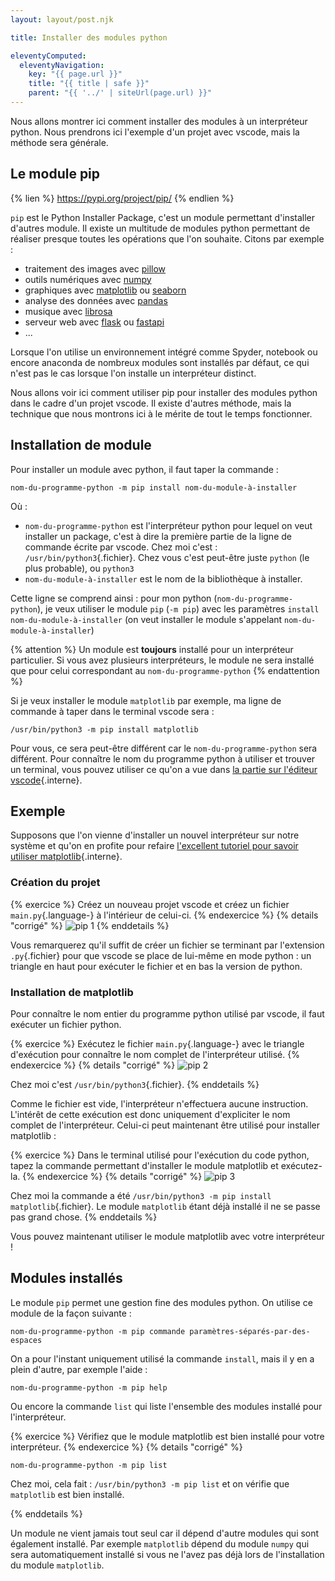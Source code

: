 ```yaml
---
layout: layout/post.njk

title: Installer des modules python

eleventyComputed:
  eleventyNavigation:
    key: "{{ page.url }}"
    title: "{{ title | safe }}"
    parent: "{{ '../' | siteUrl(page.url) }}"
---
```


Nous allons montrer ici comment installer des modules à un interpréteur python. Nous prendrons ici l'exemple d'un projet avec vscode, mais la méthode sera générale.

## Le module pip

{% lien %}
<https://pypi.org/project/pip/>
{% endlien %}

`pip` est le Python Installer Package, c'est un module permettant d'installer d'autres module. Il existe un multitude de modules python permettant de réaliser presque toutes les opérations que l'on souhaite. Citons par exemple :

- traitement des images avec [pillow](https://pillow.readthedocs.io/en/stable/)
- outils numériques avec [numpy](https://numpy.org/)
- graphiques avec [matplotlib](https://matplotlib.org/) ou [seaborn](https://seaborn.pydata.org/)
- analyse des données avec [pandas](https://pandas.pydata.org/)
- musique avec [librosa](https://librosa.org/doc/latest/index.html)
- serveur web avec [flask](https://flask.palletsprojects.com/en/stable/) ou [fastapi](https://fastapi.tiangolo.com/)
- ...

Lorsque l'on utilise un environnement intégré comme Spyder, notebook ou encore anaconda de nombreux modules sont installés par défaut, ce qui n'est pas le cas lorsque l'on installe un interpréteur distinct.

Nous allons voir ici comment utiliser pip pour installer des modules python dans le cadre d'un projet vscode. Il existe d'autres méthode, mais la technique que nous montrons ici à le mérite de tout le temps fonctionner.

## Installation de module

Pour installer un module avec python, il faut taper la commande :

```shell
nom-du-programme-python -m pip install nom-du-module-à-installer
```

Où :

- `nom-du-programme-python` est l'interpréteur python pour lequel on veut installer un package, c'est à dire la première partie de la ligne de commande écrite par vscode. Chez moi c'est : `/usr/bin/python3`{.fichier}. Chez vous c'est peut-être juste `python` (le plus probable), ou `python3`
- `nom-du-module-à-installer` est le nom de la bibliothèque à installer.

Cette ligne se comprend ainsi : pour mon python (`nom-du-programme-python`), je veux utiliser le module `pip` (`-m pip`) avec les paramètres `install nom-du-module-à-installer` (on veut installer le module s'appelant `nom-du-module-à-installer`)

{% attention %}
Un module est **toujours** installé pour un interpréteur particulier. Si vous avez plusieurs interpréteurs, le module ne sera installé que pour celui correspondant au `nom-du-programme-python`
{% endattention %}

Si je veux installer le module `matplotlib` par exemple, ma ligne de commande à taper dans le terminal vscode sera :

```shell
/usr/bin/python3 -m pip install matplotlib
```

Pour vous, ce sera peut-être différent car le `nom-du-programme-python` sera différent. Pour connaître le nom du programme python à utiliser et trouver un terminal, vous pouvez utiliser ce qu'on a vue dans [la partie sur l'éditeur vscode](éditeur-vscode/python/){.interne}.

## Exemple

Supposons que l'on vienne d'installer un nouvel interpréteur sur notre système et qu'on en profite pour refaire [l'excellent tutoriel pour savoir utiliser matplotlib](../matplotlib/){.interne}.

### Création du projet

{% exercice %}
Créez un nouveau projet vscode et créez un fichier `main.py`{.language-} à l'intérieur de celui-ci.
{% endexercice %}
{% details "corrigé" %}
![pip 1](./pip-1.png)
{% enddetails %}

Vous remarquerez qu'il suffit de créer un fichier se terminant par l'extension `.py`{.fichier} pour que vscode se place de lui-même en mode python : un triangle en haut pour exécuter le fichier et en bas la version de python.

### Installation de matplotlib

Pour connaître le nom entier du programme python utilisé par vscode, il faut exécuter un fichier python.

{% exercice %}
Exécutez le fichier `main.py`{.language-} avec le triangle d'exécution pour connaître le nom complet de l'interpréteur utilisé.
{% endexercice %}
{% details "corrigé" %}
![pip 2](./pip-2.png)

Chez moi c'est `/usr/bin/python3`{.fichier}.
{% enddetails %}

Comme le fichier est vide, l'interpréteur n'effectuera aucune instruction. L'intérêt de cette exécution est donc uniquement d'expliciter le nom complet de l'interpréteur. Celui-ci peut maintenant être utilisé pour installer matplotlib :

{% exercice %}
Dans le terminal utilisé pour l'exécution du code python, tapez la commande permettant d'installer le module matplotlib et exécutez-la.
{% endexercice %}
{% details "corrigé" %}
![pip 3](./pip-3.png)

Chez moi la commande a été `/usr/bin/python3 -m pip install matplotlib`{.fichier}. Le module `matplotlib` étant déjà installé il ne se passe pas grand chose.
{% enddetails %}

Vous pouvez maintenant utiliser le module matplotlib avec votre interpréteur !

## Modules installés

Le module `pip` permet une gestion fine des modules python. On utilise ce module de la façon suivante :

```shell
nom-du-programme-python -m pip commande paramètres-séparés-par-des-espaces
```

On a pour l'instant uniquement utilisé la commande `install`, mais il y en a plein d'autre, par exemple l'aide :

```shell
nom-du-programme-python -m pip help
```

Ou encore la commande `list` qui liste l'ensemble des modules installé pour l'interpréteur.

{% exercice %}
Vérifiez que le module matplotlib est bien installé pour votre interpréteur.
{% endexercice %}
{% details "corrigé" %}

```shell
nom-du-programme-python -m pip list
```

Chez moi, cela fait : `/usr/bin/python3 -m pip list` et on vérifie que `matplotlib` est bien installé.

{% enddetails %}

Un module ne vient jamais tout seul car il dépend d'autre modules qui sont également installé. Par exemple `matplotlib` dépend du module `numpy` qui sera automatiquement installé si vous ne l'avez pas déjà lors de l'installation du module `matplotlib`.
